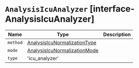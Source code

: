 # `AnalysisIcuAnalyzer` [interface-AnalysisIcuAnalyzer]

| Name | Type | Description |
| - | - | - |
| `method` | [AnalysisIcuNormalizationType](./AnalysisIcuNormalizationType.md) | &nbsp; |
| `mode` | [AnalysisIcuNormalizationMode](./AnalysisIcuNormalizationMode.md) | &nbsp; |
| `type` | 'icu_analyzer' | &nbsp; |
